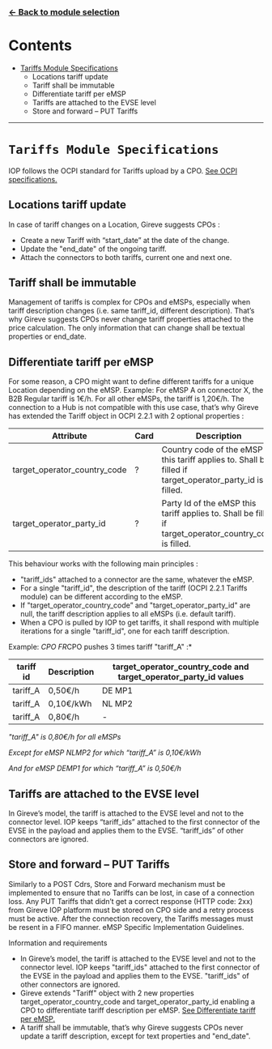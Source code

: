 ### [<- Back to module selection](cpo_edits.md)

# Contents

* [Tariffs Module Specifications](#tariffs-module-specifications)
  - Locations tariff update
  - Tariff shall be immutable
  - Differentiate tariff per eMSP
  - Tariffs are attached to the EVSE level
  - Store and forward – PUT Tariffs
 
***

# `Tariffs Module Specifications`

IOP follows the OCPI standard for Tariffs upload by a CPO. [See OCPI specifications.](https://github.com/ocpi/ocpi/blob/release-2.1.1-bugfixes/mod_tariffs.md)

## Locations tariff update 
In case of tariff changes on a Location, Gireve suggests  CPOs :

-   Create a new Tariff with “start_date” at the date of the change.
-   Update the "end_date" of the ongoing tariff.
-   Attach the connectors to both tariffs, current one and next one.

## Tariff shall be immutable

Management of tariffs is complex for CPOs and eMSPs, especially when tariff description changes (i.e. same tariff_id, different description). That’s why Gireve suggests CPOs  never change tariff properties attached to the price calculation. 
The only information that can change shall be textual properties or end_date.

## Differentiate tariff per eMSP

For some reason, a CPO might want to define different tariffs for a unique Location depending on the eMSP.
Example: For eMSP A on connector X, the B2B Regular tariff is 1€/h. For all other eMSPs, the tariff is 1,20€/h.
The connection to a Hub is not compatible with this use case, that’s why Gireve has extended the Tariff object in OCPI 2.2.1 with 2 optional properties :

| Attribute |	Card |	Description |
| ----------- | ----------- | ----------- |
| target_operator_country_code | ? |	Country code of the eMSP this tariff applies to. Shall be filled if target_operator_party_id is filled. |
| target_operator_party_id	| ?	| Party Id of the eMSP this tariff applies to. Shall be filled if target_operator_country_code is filled. |

This behaviour works with the following main principles :

-   "tariff_ids" attached to a connector are the same, whatever the eMSP.
-   For a single "tariff_id", the description of the tariff (OCPI 2.2.1 Tariffs module) can be different according to the eMSP.
-   If "target_operator_country_code” and "target_operator_party_id" are null, the tariff description applies to all eMSPs (i.e. default tariff).
-   When a CPO is pulled by IOP to get tariffs, it shall respond with multiple iterations for a single "tariff_id", one for each tariff description.

Example:
*CPO FR*CPO pushes 3 times tariff "tariff_A" :*

 |tariff id |	Description | target_operator_country_code and target_operator_party_id values |
| ----------- | ----------- | ----------- |
| tariff_A	| 0,50€/h	| DE MP1| 
| tariff_A |	0,10€/kWh	| NL MP2 |
| tariff_A |	0,80€/h |	- |

*"tariff_A" is 0,80€/h for all eMSPs*

*Except for eMSP NLMP2 for which “tariff_A” is 0,10€/kWh*

*And for eMSP DEMP1 for which “tariff_A” is 0,50€/h*

## Tariffs are attached to the EVSE level
In Gireve’s model, the tariff is attached to the EVSE level and not to the connector level. IOP keeps “tariff_ids” attached to the first connector of the EVSE in the payload and applies them to the EVSE. “tariff_ids” of other connectors are ignored.


## Store and forward – PUT Tariffs
Similarly to a POST Cdrs, Store and Forward mechanism must be implemented to ensure that no Tariffs can be lost, in case of a connection loss. Any PUT Tariffs that didn’t get a correct response (HTTP code: 2xx) from  Gireve IOP platform must be stored on CPO side and a retry process must be active. After the connection recovery, the Tariffs messages must be resent in a FIFO manner. eMSP Specific Implementation Guidelines.


Information and requirements

-   In Gireve’s model, the tariff is attached to the EVSE level and not to the connector level. IOP keeps "tariff_ids" attached to the first connector of the EVSE in the payload and applies them to the EVSE. "tariff_ids" of other connectors are ignored.
-   Gireve extends "Tariff" object with 2 new properties target_operator_country_code and target_operator_party_id enabling a CPO to differentiate tariff description per eMSP. [See Differentiate tariff per eMSP.](#differentiate-tariff-per-emsp)
-   A tariff shall be immutable, that’s why Gireve suggests CPOs  never update a tariff description, except for text properties and "end_date".
